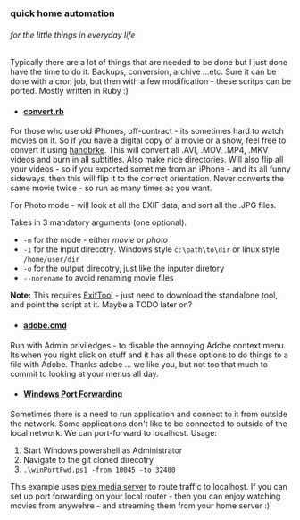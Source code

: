 ###  quick home automation
###### for the little things in everyday life

Typically there are a lot of things that are needed to be done but I just done have the time to do it.  Backups, conversion, archive ...etc.  Sure it can be done with a cron job, but then with a few modification - these scritps can be ported.  Mostly written in Ruby :)

* #### [convert.rb](./convert.rb)
For those who use old iPhones, off-contract - its sometimes hard to watch movies on it.  So if you have a digital copy of a movie or a show, feel free to convert it using [handbrke](https://handbrake.fr/downloads.php).  This will convert all .AVI, .MOV, .MP4, .MKV videos and burn in all subtitles.  Also make nice directories.  Will also flip all your videos - so if you exported sometime from an iPhone - and its all funny sideways, then this will flip it to the correct orientation.  Never converts the same movie twice - so run as many times as you want.

For Photo mode - will look at all the EXIF data, and sort all the .JPG files.

Takes in 3 mandatory arguments (one optional).
+ ```-m``` for the mode - either *movie* or *photo*
+ ```-i``` for the input direcotry.  Windows style ```c:\path\to\dir``` or linux style ```/home/user/dir```
+ ```-o``` for the output direcotry, just like the inputer diretory
+ ```--norename``` to avoid renaming movie files

**Note:**  This requires [ExifTool](http://www.sno.phy.queensu.ca/~phil/exiftool/) - just need to download the standalone tool, and point the script at it.  Maybe a TODO later on?

* #### [adobe.cmd](../adobe.cmd)
Run with Admin priviledges - to disable the annoying Adobe context menu.  Its when you right click on stuff and it has all these options to do things to a file with Adobe.  Thanks adobe ... we like you, but not too that much to commit to looking at your menus all day.

* #### [Windows Port Forwarding](./winPortFwd.ps1)
Sometimes there is a need to run application and connect to it from outside the network.  Some applications don't like to be connected to outside of the local network.  We can port-forward to localhost.  Usage:
1.  Start Windows powershell as Administrator
2.  Navigate to the git cloned direcotry
3.  ```.\winPortFwd.ps1 -from 10045 -to 32400```

This example uses [plex media server](https://plex.tv/) to route traffic to localhost.  If you can set up port forwarding on your local router - then you can enjoy watching movies from anywehre - and streaming them from your home server :)